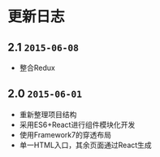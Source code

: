 # 更新日志

## 2.1 ``2015-06-08``

- 整合Redux

## 2.0 ``2015-06-01``

- 重新整理项目结构
- 采用ES6+React进行组件模块化开发
- 使用Framework7的穿透布局
- 单一HTML入口，其余页面通过React生成

